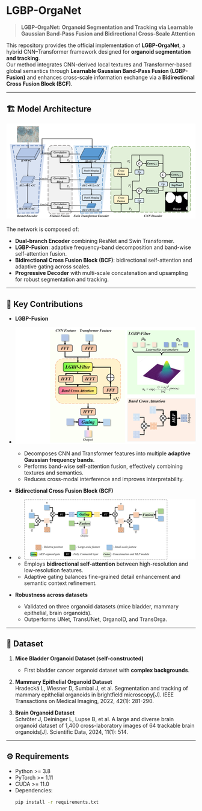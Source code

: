 # LGBP-OrgaNet

> **LGBP-OrgaNet: Organoid Segmentation and Tracking via Learnable Gaussian Band-Pass Fusion and Bidirectional Cross-Scale Attention**  

This repository provides the official implementation of **LGBP-OrgaNet**, a hybrid CNN–Transformer framework designed for **organoid segmentation and tracking**.  
Our method integrates CNN-derived local textures and Transformer-based global semantics through **Learnable Gaussian Band-Pass Fusion (LGBP-Fusion)** and enhances cross-scale information exchange via a **Bidirectional Cross Fusion Block (BCF)**.  

---

## 🏗️ Model Architecture

![Model Architecture](overview.png)

The network is composed of:
- **Dual-branch Encoder** combining ResNet and Swin Transformer.  
- **LGBP-Fusion**: adaptive frequency-band decomposition and band-wise self-attention fusion.  
- **Bidirectional Cross Fusion Block (BCF)**: bidirectional self-attention and adaptive gating across scales.  
- **Progressive Decoder** with multi-scale concatenation and upsampling for robust segmentation and tracking.  

---

## 🔬 Key Contributions

- **LGBP-Fusion**
- ![LGBP Architecture](LGBP.png)
  - Decomposes CNN and Transformer features into multiple **adaptive Gaussian frequency bands**.  
  - Performs band-wise self-attention fusion, effectively combining textures and semantics.  
  - Reduces cross-modal interference and improves interpretability.  

- **Bidirectional Cross Fusion Block (BCF)**
- - ![BCF Architecture](BCF.png)
  - Employs **bidirectional self-attention** between high-resolution and low-resolution features.  
  - Adaptive gating balances fine-grained detail enhancement and semantic context refinement.  

- **Robustness across datasets**  
  - Validated on three organoid datasets (mice bladder, mammary epithelial, brain organoids).  
  - Outperforms UNet, TransUNet, OrganoID, and TransOrga.  

---

## 📂 Dataset

1. **Mice Bladder Organoid Dataset (self-constructed)**  
   - First bladder cancer organoid dataset with **complex backgrounds**.  

2. **Mammary Epithelial Organoid Dataset**  
Hradecká L, Wiesner D, Sumbal J, et al. Segmentation and tracking of mammary epithelial organoids in brightfield microscopy[J]. IEEE Transactions on Medical Imaging, 2022, 42(1): 281-290.
3. **Brain Organoid Dataset**    
Schröter J, Deininger L, Lupse B, et al. A large and diverse brain organoid dataset of 1,400 cross-laboratory images of 64 trackable brain organoids[J]. Scientific Data, 2024, 11(1): 514.
---

## ⚙️ Requirements

- Python >= 3.8  
- PyTorch >= 1.11  
- CUDA >= 11.0  
- Dependencies:  
  ```bash
  pip install -r requirements.txt
